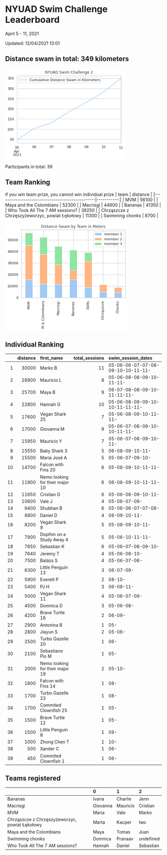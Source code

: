 # NYUAD Swim Challenge Leaderboard  
April 5 - 11, 2021  

Updated: 
12/04/2021 13:01

## Distance swam in total: 349 kilometers 
![Cumuulative distance ](cum_distance_by_day.png)

Participants in total: 39  

## Team Ranking  
if you win team prize, you cannot win individual prize
| team                                           |   distance |
|:-----------------------------------------------|-----------:|
| MVM                                            |      56100 |
| Maya and the Colombians                        |      52300 |
| Macrisgi                                       |      44600 |
| Bananas                                        |      41350 |
| Who Took All The 7 AM sessions?                |      39250 |
| Chrząszcze z Chrzęszyżeworzyc, powiat Łękołowy |      11300 |
| Swimming chonks                                |       8700 |

![Distance by teams](teams-graph.png)  

## Individual Ranking  
|    |   distance | first_name                      |   total_sessions | swim_session_dates                |
|---:|-----------:|:--------------------------------|-----------------:|:----------------------------------|
|  1 |      30000 | Marko B                         |               11 | 05-06-06-07-07-08-09-10-10-11-11- |
|  2 |      28900 | Mauricio L                      |                8 | 05-06-08-08-09-10-11-11-          |
|  3 |      25700 | Maya B                          |                9 | 06-07-08-08-09-10-11-11-11-       |
|  4 |      22800 | Hannah G                        |               10 | 05-06-08-09-09-10-10-11-11-11-    |
|  5 |      17600 | Vegan Shark 25                  |                7 | 05-06-08-09-10-11-11-             |
|  6 |      17000 | Giovanna M                      |                9 | 05-06-07-08-09-10-10-11-11-       |
|  7 |      15950 | Mauricio  Y                     |                7 | 05-06-07-08-09-10-11-             |
|  8 |      15550 | Baby Shark 3                    |                5 | 06-08-09-10-11-                   |
|  9 |      15500 | María José  A                   |                5 | 05-06-07-09-10-                   |
| 10 |      14700 | Falcon with Fins 20             |                6 | 05-08-09-10-11-11-                |
| 11 |      11900 | Nemo looking for their major 10 |                6 | 06-08-09-10-11-11-                |
| 12 |      11650 | Cristian G                      |                6 | 05-06-08-09-10-11-                |
| 13 |      10600 | Vale J                          |                4 | 05-06-07-09-                      |
| 14 |       9400 | Shubhan B                       |                6 | 05-06-06-07-07-08-                |
| 15 |       8800 | Daniel D                        |                4 | 08-09-10-11-                      |
| 16 |       8200 | Vegan Shark 9                   |                5 | 05-08-09-10-11-                   |
| 17 |       7900 | Doplhin on a Study Away 4       |                5 | 05-06-10-11-11-                   |
| 18 |       7650 | Sebastian K                     |                6 | 05-06-07-08-09-10-                |
| 19 |       7640 | Jeremy T                        |                4 | 05-06-08-10-                      |
| 20 |       7500 | Balázs S                        |                4 | 05-06-07-08-                      |
| 21 |       6300 | Little Penguin 13               |                3 | 06-07-09-                         |
| 22 |       5900 | Everett  P                      |                2 | 08-10-                            |
| 23 |       5400 | PJ H                            |                3 | 06-08-11-                         |
| 24 |       5000 | Vegan Shark 11                  |                4 | 05-06-07-09-                      |
| 25 |       4500 | Domnica  D                      |                3 | 05-06-08-                         |
| 26 |       4200 | Brave Turtle 16                 |                2 | 06-09-                            |
| 27 |       2900 | Antonina B                      |                1 | 05-                               |
| 28 |       2800 | Jiayun S                        |                2 | 05-06-                            |
| 29 |       2500 | Turbo Gazelle 20                |                1 | 06-                               |
| 30 |       2100 | Sebastiano Pio M                |                1 | 05-                               |
| 31 |       2000 | Nemo looking for their major 19 |                2 | 05-10-                            |
| 32 |       1800 | Falcon with Fins 14             |                1 | 08-                               |
| 33 |       1700 | Turbo Gazelle 23                |                1 | 08-                               |
| 34 |       1700 | Commited Clownfish 25           |                1 | 05-                               |
| 35 |       1500 | Brave Turtle 12                 |                1 | 05-                               |
| 36 |       1500 | Little Penguin 8                |                1 | 09-                               |
| 37 |       1000 | Zhong Chen T                    |                1 | 10-                               |
| 38 |        500 | Xander C                        |                1 | 06-                               |
| 39 |        450 | Commited Clownfish 1            |                1 | 06-                               |
## Teams registered  
|                                                | 0        | 1        | 2         |
|:-----------------------------------------------|:---------|:---------|:----------|
| Bananas                                        | Ivana    | Charlie  | Jenn      |
| Macrisgi                                       | Giovanna | Mauricio | Cristian  |
| MVM                                            | Maria    | Vale     | Marko     |
| Chrząszcze z Chrzęszyżeworzyc, powiat Łękołowy | Marta    | Kacper   | Iwo       |
| Maya and the Colombians                        | Maya     | Tomas    | Juan      |
| Swimming chonks                                | Domnica  | Pranaav  | undefined |
| Who Took All The 7 AM sessions?                | Hannah   | Daniel   | Sebastian |
